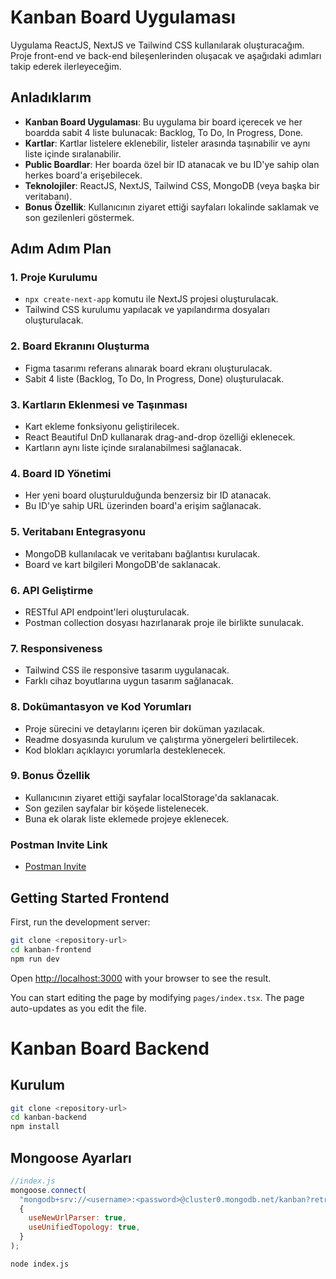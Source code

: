 # Kanban Board Uygulaması

Uygulama ReactJS, NextJS ve Tailwind CSS kullanılarak oluşturacağım. Proje front-end ve back-end bileşenlerinden oluşacak ve aşağıdaki adımları takip ederek ilerleyeceğim.

## Anladıklarım

- **Kanban Board Uygulaması**: Bu uygulama bir board içerecek ve her boardda sabit 4 liste bulunacak: Backlog, To Do, In Progress, Done.
- **Kartlar**: Kartlar listelere eklenebilir, listeler arasında taşınabilir ve aynı liste içinde sıralanabilir.
- **Public Boardlar**: Her boarda özel bir ID atanacak ve bu ID'ye sahip olan herkes board'a erişebilecek.
- **Teknolojiler**: ReactJS, NextJS, Tailwind CSS, MongoDB (veya başka bir veritabanı).
- **Bonus Özellik**: Kullanıcının ziyaret ettiği sayfaları lokalinde saklamak ve son gezilenleri göstermek.

## Adım Adım Plan

### 1. Proje Kurulumu

- `npx create-next-app` komutu ile NextJS projesi oluşturulacak.
- Tailwind CSS kurulumu yapılacak ve yapılandırma dosyaları oluşturulacak.

### 2. Board Ekranını Oluşturma

- Figma tasarımı referans alınarak board ekranı oluşturulacak.
- Sabit 4 liste (Backlog, To Do, In Progress, Done) oluşturulacak.

### 3. Kartların Eklenmesi ve Taşınması

- Kart ekleme fonksiyonu geliştirilecek.
- React Beautiful DnD kullanarak drag-and-drop özelliği eklenecek.
- Kartların aynı liste içinde sıralanabilmesi sağlanacak.

### 4. Board ID Yönetimi

- Her yeni board oluşturulduğunda benzersiz bir ID atanacak.
- Bu ID'ye sahip URL üzerinden board'a erişim sağlanacak.

### 5. Veritabanı Entegrasyonu

- MongoDB kullanılacak ve veritabanı bağlantısı kurulacak.
- Board ve kart bilgileri MongoDB'de saklanacak.

### 6. API Geliştirme

- RESTful API endpoint'leri oluşturulacak.
- Postman collection dosyası hazırlanarak proje ile birlikte sunulacak.

### 7. Responsiveness

- Tailwind CSS ile responsive tasarım uygulanacak.
- Farklı cihaz boyutlarına uygun tasarım sağlanacak.

### 8. Dokümantasyon ve Kod Yorumları

- Proje sürecini ve detaylarını içeren bir doküman yazılacak.
- Readme dosyasında kurulum ve çalıştırma yönergeleri belirtilecek.
- Kod blokları açıklayıcı yorumlarla desteklenecek.

### 9. Bonus Özellik

- Kullanıcının ziyaret ettiği sayfalar localStorage'da saklanacak.
- Son gezilen sayfalar bir köşede listelenecek.
- Buna ek olarak liste eklemede projeye eklenecek.

### Postman Invite Link

- [Postman Invite](https://app.getpostman.com/join-team?invite_code=80766f877742e206f9f99da95d8e7725&target_code=8d82f1bb6668dccea6f7d145328aa3d0)

## Getting Started Frontend

First, run the development server:

```bash
git clone <repository-url>
cd kanban-frontend
npm run dev
```

Open [http://localhost:3000](http://localhost:3000) with your browser to see the result.

You can start editing the page by modifying `pages/index.tsx`. The page auto-updates as you edit the file.

# Kanban Board Backend

## Kurulum

```bash
git clone <repository-url>
cd kanban-backend
npm install
```

## Mongoose Ayarları

```js
//index.js
mongoose.connect(
  "mongodb+srv://<username>:<password>@cluster0.mongodb.net/kanban?retryWrites=true&w=majority&appName=Cluster0",
  {
    useNewUrlParser: true,
    useUnifiedTopology: true,
  }
);
```

```bash
node index.js
```
